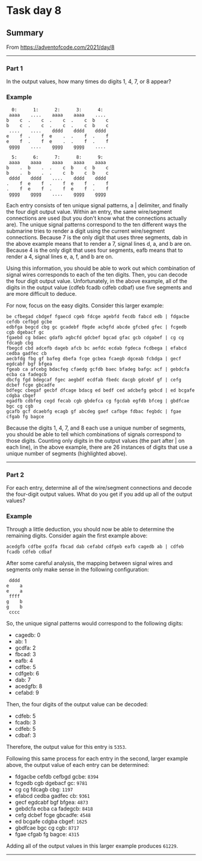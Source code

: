 # Task day 8

## Summary

From https://adventofcode.com/2021/day/8

---

### Part 1

In the output values, how many times do digits 1, 4, 7, or 8 appear?

### Example

      0:      1:      2:      3:      4:
     aaaa    ....    aaaa    aaaa    ....
    b    c  .    c  .    c  .    c  b    c
    b    c  .    c  .    c  .    c  b    c
     ....    ....    dddd    dddd    dddd
    e    f  .    f  e    .  .    f  .    f
    e    f  .    f  e    .  .    f  .    f
     gggg    ....    gggg    gggg    ....
    
      5:      6:      7:      8:      9:
     aaaa    aaaa    aaaa    aaaa    aaaa
    b    .  b    .  .    c  b    c  b    c
    b    .  b    .  .    c  b    c  b    c
     dddd    dddd    ....    dddd    dddd
    .    f  e    f  .    f  e    f  .    f
    .    f  e    f  .    f  e    f  .    f
     gggg    gggg    ....    gggg    gggg

Each entry consists of ten unique signal patterns, a | delimiter, and finally the four digit output value. Within an entry, the same wire/segment connections are used (but you don't know what the connections actually are). The unique signal patterns correspond to the ten different ways the submarine tries to render a digit using the current wire/segment connections. Because 7 is the only digit that uses three segments, dab in the above example means that to render a 7, signal lines d, a, and b are on. Because 4 is the only digit that uses four segments, eafb means that to render a 4, signal lines e, a, f, and b are on.

Using this information, you should be able to work out which combination of signal wires corresponds to each of the ten digits. Then, you can decode the four digit output value. Unfortunately, in the above example, all of the digits in the output value (cdfeb fcadb cdfeb cdbaf) use five segments and are more difficult to deduce.

For now, focus on the easy digits. Consider this larger example:

    be cfbegad cbdgef fgaecd cgeb fdcge agebfd fecdb fabcd edb | fdgacbe cefdb cefbgd gcbe
    edbfga begcd cbg gc gcadebf fbgde acbgfd abcde gfcbed gfec | fcgedb cgb dgebacf gc
    fgaebd cg bdaec gdafb agbcfd gdcbef bgcad gfac gcb cdgabef | cg cg fdcagb cbg
    fbegcd cbd adcefb dageb afcb bc aefdc ecdab fgdeca fcdbega | efabcd cedba gadfec cb
    aecbfdg fbg gf bafeg dbefa fcge gcbea fcaegb dgceab fcbdga | gecf egdcabf bgf bfgea
    fgeab ca afcebg bdacfeg cfaedg gcfdb baec bfadeg bafgc acf | gebdcfa ecba ca fadegcb
    dbcfg fgd bdegcaf fgec aegbdf ecdfab fbedc dacgb gdcebf gf | cefg dcbef fcge gbcadfe
    bdfegc cbegaf gecbf dfcage bdacg ed bedf ced adcbefg gebcd | ed bcgafe cdgba cbgef
    egadfb cdbfeg cegd fecab cgb gbdefca cg fgcdab egfdb bfceg | gbdfcae bgc cg cgb
    gcafb gcf dcaebfg ecagb gf abcdeg gaef cafbge fdbac fegbdc | fgae cfgab fg bagce

Because the digits 1, 4, 7, and 8 each use a unique number of segments, you should be able to tell which combinations of signals correspond to those digits. Counting only digits in the output values (the part after | on each line), in the above example, there are 26 instances of digits that use a unique number of segments (highlighted above).

---

### Part 2

For each entry, determine all of the wire/segment connections and decode the four-digit output values. What do you get if you add up all of the output values?

### Example

Through a little deduction, you should now be able to determine the remaining digits. Consider again the first example above:

    acedgfb cdfbe gcdfa fbcad dab cefabd cdfgeb eafb cagedb ab | cdfeb fcadb cdfeb cdbaf
    
After some careful analysis, the mapping between signal wires and segments only make sense in the following configuration:

     dddd
    e    a
    e    a
     ffff
    g    b
    g    b
     cccc
    
So, the unique signal patterns would correspond to the following digits:

* cagedb: 0
* ab: 1
* gcdfa: 2
* fbcad: 3
* eafb: 4
* cdfbe: 5
* cdfgeb: 6
* dab: 7
* acedgfb: 8
* cefabd: 9
    
Then, the four digits of the output value can be decoded:

* cdfeb: 5
* fcadb: 3
* cdfeb: 5
* cdbaf: 3

Therefore, the output value for this entry is `5353`.

Following this same process for each entry in the second, larger example above, the output value of each entry can be determined:

* fdgacbe cefdb cefbgd gcbe: `8394`
* fcgedb cgb dgebacf gc: `9781`
* cg cg fdcagb cbg: `1197`
* efabcd cedba gadfec cb: `9361`
* gecf egdcabf bgf bfgea: `4873`
* gebdcfa ecba ca fadegcb: `8418`
* cefg dcbef fcge gbcadfe: `4548`
* ed bcgafe cdgba cbgef: `1625`
* gbdfcae bgc cg cgb: `8717`
* fgae cfgab fg bagce: `4315`

Adding all of the output values in this larger example produces `61229`.


___


